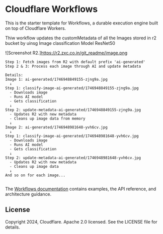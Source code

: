 # Cloudflare Workflows

This is the starter template for Workflows, a durable execution engine built on top of Cloudflare Workers.

Thiw workflow updates the customMetadata of all the Images stored in r2 bucket by uinsg Image classification Model ResNet50

![Screenshot R2.]https://r2.zxc.co.in/git_readme/image.png

```
Step 1: Fetch images from R2 with default prefix 'ai-generated'
Step 2 & 3: Process each image through AI and update metadata

Details:
Image 1: ai-generated/1746948849155-zjng9a.jpg
  ↓
Step 1: classify-image-ai-generated/1746948849155-zjng9a.jpg
  - Downloads image
  - Runs AI model
  - Gets classification
  ↓
Step 2: update-metadata-ai-generated/1746948849155-zjng9a.jpg
  - Updates R2 with new metadata
  - Cleans up image data from memory
  ↓
Image 2: ai-generated/1746948981648-yvh6cv.jpg
  ↓
Step 1: classify-image-ai-generated/1746948981648-yvh6cv.jpg
  - Downloads image
  - Runs AI model
  - Gets classification
  ↓
Step 2: update-metadata-ai-generated/1746948981648-yvh6cv.jpg
  - Updates R2 with new metadata
  - Cleans up image data
  ↓
And so on for each image...


```

The [Workflows documentation](https://developers.cloudflare.com/workflows/) contains examples, the API reference, and architecture guidance.

## License

Copyright 2024, Cloudflare. Apache 2.0 licensed. See the LICENSE file for details.

